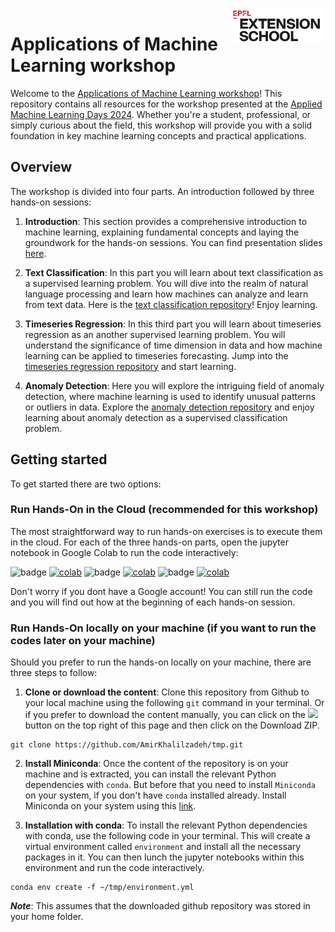 
<img src="static/logo_red.png" width="150px" align="right">

# Applications of Machine Learning workshop


Welcome to the [Applications of Machine Learning workshop]()! This repository contains all resources for the workshop presented at the [Applied Machine Learning Days 2024](https://2024.appliedmldays.org/). Whether you're a student, professional, or simply curious about the field, this workshop will provide you with a solid foundation in key machine learning concepts and practical applications.


## Overview


The workshop is divided into four parts. An introduction followed by three hands-on sessions:

1. **Introduction**: This section provides a comprehensive introduction to machine learning, explaining fundamental concepts and laying the groundwork for the hands-on sessions. You can find presentation slides [here](https://github.com/AmirKhalilzadeh/tmp/tree/main/static/slides.pdf).

2. **Text Classification**: In this part you will learn about text classification as a supervised learning problem. You will dive into the realm of natural language processing and learn how machines can analyze and learn from text data. Here is the [text classification repository](https://github.com/epfl-exts/amld24-applications-ML-workshop/tree/main/text_classification_case_study)! Enjoy learning.

3. **Timeseries Regression**: In this third part you will learn about timeseries regression as an another supervised learning problem. You will understand the significance of time dimension in data and how machine learning can be applied to timeseries forecasting. Jump into the [timeseries regression repository](https://github.com/epfl-exts/amld24-applications-ML-workshop/tree/main/timeseries_regression_case_study) and start learning.

4. **Anomaly Detection**: Here you will explore the intriguing field of anomaly detection, where machine learning is used to identify unusual patterns or outliers in data. Explore the [anomaly detection repository](https://github.com/epfl-exts/amld24-applications-ML-workshop/tree/main/anomaly_detection_case_study) and enjoy learning about anomaly detection as a supervised classification problem.



## Getting started

To get started there are two options:

### Run Hands-On in the Cloud (recommended for this workshop)

The most straightforward way to run hands-on exercises is to execute them in the cloud. For each of the three hands-on parts, open the jupyter notebook in Google Colab to run the code interactively:

![badge](https://img.shields.io/badge/Text_Classification-07911e)
[![colab](https://colab.research.google.com/assets/colab-badge.svg)](https://colab.research.google.com/github/AmirKhalilzadeh/tmp/blob/main/text_classification_case_study/Text_classification_interactive.ipynb)   ![badge](https://img.shields.io/badge/Timeseries_Regression-07911e)
[![colab](https://colab.research.google.com/assets/colab-badge.svg)](https://colab.research.google.com/github/AmirKhalilzadeh/tmp/blob/main/timeseries_regression_case_study/timeseries_regression_interactive.ipynb)   ![badge](https://img.shields.io/badge/Anomaly_Detection-07911e)
[![colab](https://colab.research.google.com/assets/colab-badge.svg)](https://colab.research.google.com/github/AmirKhalilzadeh/tmp/blob/main/anomaly_detection_case_study/anomalies_detection_interactive.ipynb) 

Don't worry if you dont have a Google account! You can still run the code and you will find out how at the beginning of each hands-on session.

### Run Hands-On locally on your machine (if you want to run the codes later on your machine)

Should you prefer to run the hands-on locally on your machine, there are three steps to follow:

1. **Clone or download the content**: Clone this repository from Github to your local machine using the following `git` command in your terminal. Or if you prefer to download the content manually, you can click on the ![](https://placehold.co/60x25/green/white?text=<>+Code) button on the top right of this page and then click on the Download ZIP.
```
git clone https://github.com/AmirKhalilzadeh/tmp.git
```
2. **Install Miniconda**: Once the content of the repository is on your machine and is extracted, you can install the relevant Python dependencies with `conda`. But before that you need to install `Miniconda` on your system, if you don't have `conda` installed already. Install Miniconda on your system using this [link](https://docs.conda.io/en/latest/miniconda.html).

3. **Installation with conda**: To install the relevant Python dependencies with conda, use the following code in your terminal. This will create a virtual environment called `environment` and install all the necessary packages in it. You can then lunch the jupyter notebooks within this environment and run the code interactively.

```
conda env create -f ~/tmp/environment.yml
```

***Note***: This assumes that the downloaded github repository was stored in your home folder.